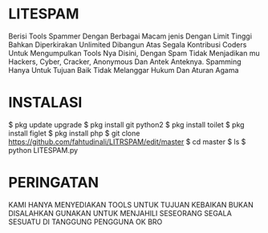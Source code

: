 # LITESPAM
Berisi Tools Spammer Dengan Berbagai Macam jenis Dengan Limit Tinggi Bahkan Diperkirakan Unlimited Dibangun Atas Segala Kontribusi Coders Untuk Mengumpulkan Tools Nya Disini, Dengan Spam Tidak Menjadikan mu Hackers, Cyber, Cracker, Anonymous Dan Antek Anteknya. Spamming Hanya Untuk Tujuan Baik Tidak Melanggar Hukum Dan Aturan Agama

# INSTALASI
$ pkg update upgrade
$ pkg install git python2 
$ pkg install toilet 
$ pkg install figlet 
$ pkg install php
$ git clone https://github.com/fahtudinali/LITRSPAM/edit/master
$ cd master
$ ls
$ python LITESPAM.py

# PERINGATAN
KAMI HANYA MENYEDIAKAN TOOLS UNTUK TUJUAN KEBAIKAN BUKAN DISALAHKAN GUNAKAN UNTUK MENJAHILI SESEORANG
SEGALA SESUATU DI TANGGUNG PENGGUNA OK BRO

